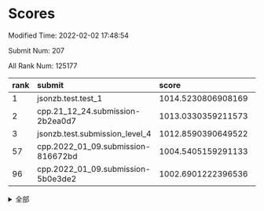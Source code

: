 # Scores

Modified Time: 2022-02-02 17:48:54

Submit Num: 207

All Rank Num: 125177

| rank |               submit               |       score        |       sigma        | pk_num |
| :--- | :--------------------------------- | :----------------- | :----------------- | :----- |
| 1    | jsonzb.test.test_1                 | 1014.5230806908169 | 0.8591874470177701 | 2421   |
| 2    | cpp.21_12_24.submission-2b2ea0d7   | 1013.0330359211573 | 0.784630561487922  | 2423   |
| 3    | jsonzb.test.submission_level_4     | 1012.8590390649522 | 0.8193535302409292 | 2415   |
| 57   | cpp.2022_01_09.submission-816672bd | 1004.5405159291133 | 0.726916311222034  | 2420   |
| 96   | cpp.2022_01_09.submission-5b0e3de2 | 1002.6901222396536 | 0.7187002454171701 | 2417   |


<details>
<summary>全部</summary>

| rank |                 submit                 |       score        |       sigma        | pk_num |
| :--- | :------------------------------------- | :----------------- | :----------------- | :----- |
| 1    | jsonzb.test.test_1                     | 1014.5230806908169 | 0.8591874470177701 | 2421   |
| 2    | cpp.21_12_24.submission-2b2ea0d7       | 1013.0330359211573 | 0.784630561487922  | 2423   |
| 3    | jsonzb.test.submission_level_4         | 1012.8590390649522 | 0.8193535302409292 | 2415   |
| 4    | gobigger.level_3.submission_level_3_27 | 1012.0196453972028 | 0.776185445331454  | 2420   |
| 5    | gobigger.level_3.submission_level_3_16 | 1011.5400066447495 | 0.758152305964859  | 2420   |
| 6    | gobigger.level_3.submission_level_3_8  | 1011.2448301568509 | 0.7751118242069467 | 2425   |
| 7    | gobigger.level_3.submission_level_3_32 | 1011.1337453601459 | 0.7895946569481915 | 2419   |
| 8    | gobigger.level_3.submission_level_3_29 | 1011.0248355805436 | 0.7708231753475221 | 2423   |
| 9    | gobigger.level_3.submission_level_3_2  | 1010.9494539150835 | 0.776544658167869  | 2413   |
| 10   | gobigger.level_3.submission_level_3_40 | 1010.6690957099506 | 0.7642129301678798 | 2418   |
| 11   | gobigger.level_3.submission_level_3_47 | 1010.6147438297595 | 0.7519178447330486 | 2421   |
| 12   | gobigger.level_3.submission_level_3_26 | 1010.5944585270953 | 0.767076501836924  | 2418   |
| 13   | gobigger.level_3.submission_level_3_49 | 1010.5646539304307 | 0.7744571276947344 | 2415   |
| 14   | gobigger.level_3.submission_level_3_33 | 1010.5284130519173 | 0.7444864920754577 | 2422   |
| 15   | gobigger.level_3.submission_level_3_34 | 1010.4705043145306 | 0.7852840433873248 | 2422   |
| 16   | gobigger.level_3.submission_level_3_24 | 1010.3418700651209 | 0.7625446668034315 | 2425   |
| 17   | gobigger.level_3.submission_level_3_35 | 1010.3202557760102 | 0.7586818353664928 | 2424   |
| 18   | gobigger.level_3.submission_level_3_5  | 1010.3198948830704 | 0.7859679011402514 | 2416   |
| 19   | gobigger.level_3.submission_level_3_20 | 1010.3123284955618 | 0.7537740954247119 | 2423   |
| 20   | gobigger.level_3.submission_level_3_28 | 1010.308474621502  | 0.762034707223214  | 2422   |
| 21   | gobigger.level_3.submission_level_3_0  | 1010.2489771370476 | 0.7641978725719674 | 2421   |
| 22   | gobigger.level_3.submission_level_3_23 | 1010.2484156546908 | 0.7550793620352783 | 2422   |
| 23   | gobigger.level_3.submission_level_3_39 | 1010.2468221137848 | 0.7521715782985889 | 2420   |
| 24   | gobigger.level_3.submission_level_3_44 | 1010.2217489103319 | 0.7535451800995769 | 2415   |
| 25   | gobigger.level_3.submission_level_3_11 | 1010.1988436607039 | 0.7550610123645298 | 2424   |
| 26   | gobigger.level_3.submission_level_3_46 | 1010.1497990014393 | 0.7757861816047742 | 2422   |
| 27   | gobigger.level_3.submission_level_3_17 | 1010.0503884569587 | 0.7405007268596865 | 2418   |
| 28   | gobigger.level_3.submission_level_3_15 | 1010.0386954690014 | 0.7606478467253321 | 2416   |
| 29   | gobigger.level_3.submission_level_3_37 | 1009.9844083502574 | 0.763650700541285  | 2419   |
| 30   | gobigger.level_3.submission_level_3_41 | 1009.9564396505265 | 0.7815947841488226 | 2416   |
| 31   | gobigger.level_3.submission_level_3_31 | 1009.9419941544413 | 0.7566063502855356 | 2421   |
| 32   | gobigger.level_3.submission_level_3_30 | 1009.907299671569  | 0.7496766012912094 | 2415   |
| 33   | gobigger.level_3.submission_level_3_42 | 1009.8580628177938 | 0.7539622133306532 | 2420   |
| 34   | gobigger.level_3.submission_level_3_7  | 1009.8517900566937 | 0.7426771134345557 | 2418   |
| 35   | gobigger.level_3.submission_level_3_22 | 1009.7254909020434 | 0.7512298096615643 | 2415   |
| 36   | gobigger.level_3.submission_level_3_43 | 1009.6721685010345 | 0.7804676125811516 | 2426   |
| 37   | gobigger.level_3.submission_level_3_38 | 1009.5811013875824 | 0.756719454552719  | 2416   |
| 38   | gobigger.level_3.submission_level_3_10 | 1009.5190302212281 | 0.7524889128960016 | 2427   |
| 39   | gobigger.level_3.submission_level_3_13 | 1009.4361491734511 | 0.7408702987373967 | 2415   |
| 40   | gobigger.level_3.submission_level_3_3  | 1009.3256954577089 | 0.7470075502732532 | 2420   |
| 41   | gobigger.level_3.submission_level_3_1  | 1009.3075861936599 | 0.7522568422222927 | 2420   |
| 42   | gobigger.level_3.submission_level_3_25 | 1009.3074787642149 | 0.7606016003773265 | 2424   |
| 43   | gobigger.level_3.submission_level_3_4  | 1009.2684822845745 | 0.7590799251127615 | 2417   |
| 44   | gobigger.level_3.submission_level_3_9  | 1009.1627132072962 | 0.7598924198248649 | 2418   |
| 45   | gobigger.level_3.submission_level_3_19 | 1009.0849108130949 | 0.7337841385387719 | 2419   |
| 46   | gobigger.level_3.submission_level_3_14 | 1009.0832483226311 | 0.7380273957682134 | 2423   |
| 47   | gobigger.level_3.submission_level_3_45 | 1009.0655029498944 | 0.7697872882403877 | 2423   |
| 48   | gobigger.level_3.submission_level_3_12 | 1008.9705753360823 | 0.7473675864480991 | 2413   |
| 49   | gobigger.level_3.submission_level_3_36 | 1008.8946735466536 | 0.7435182415101439 | 2416   |
| 50   | gobigger.level_3.submission_level_3_6  | 1008.8907952385782 | 0.7600448519425622 | 2422   |
| 51   | gobigger.level_3.submission_level_3_48 | 1008.6004299627666 | 0.7403585309613755 | 2424   |
| 52   | gobigger.level_3.submission_level_3_18 | 1008.5409540311692 | 0.7423364100772909 | 2421   |
| 53   | gobigger.level_3.submission_level_3_21 | 1008.2104849562904 | 0.7298713541956903 | 2422   |
| 54   | gobigger.level_1.submission_level_1_36 | 1005.3606097902524 | 0.7203516314286864 | 2414   |
| 55   | gobigger.level_1.submission_level_1_10 | 1004.9277889012236 | 0.7360804444129787 | 2414   |
| 56   | gobigger.level_1.submission_level_1_31 | 1004.5473985264123 | 0.7134768824417532 | 2417   |
| 57   | cpp.2022_01_09.submission-816672bd     | 1004.5405159291133 | 0.726916311222034  | 2420   |
| 58   | gobigger.level_1.submission_level_1_46 | 1004.2824473498662 | 0.7257026560012733 | 2421   |
| 59   | gobigger.level_1.submission_level_1_23 | 1004.2201092255282 | 0.7153451786891336 | 2416   |
| 60   | gobigger.level_1.submission_level_1_29 | 1004.1853467610733 | 0.7237757476789574 | 2419   |
| 61   | gobigger.level_1.submission_level_1_5  | 1004.155433778242  | 0.7152794990242364 | 2418   |
| 62   | gobigger.level_1.submission_level_1_40 | 1003.9574158078249 | 0.7126627408610948 | 2417   |
| 63   | gobigger.level_1.submission_level_1_32 | 1003.9022690504227 | 0.7232300460036765 | 2423   |
| 64   | gobigger.level_1.submission_level_1_38 | 1003.8843269570598 | 0.7116212618522152 | 2417   |
| 65   | gobigger.level_1.submission_level_1_21 | 1003.8192592725917 | 0.7161351038821634 | 2417   |
| 66   | gobigger.level_1.submission_level_1_28 | 1003.8019471871602 | 0.7131687050911535 | 2415   |
| 67   | gobigger.level_1.submission_level_1_13 | 1003.8006527081111 | 0.7438923813153925 | 2415   |
| 68   | gobigger.level_1.submission_level_1_25 | 1003.7475460314339 | 0.7191982283149608 | 2418   |
| 69   | gobigger.level_1.submission_level_1_30 | 1003.718492983125  | 0.7149658885014938 | 2415   |
| 70   | gobigger.level_1.submission_level_1_42 | 1003.7124888406918 | 0.7132490448043182 | 2421   |
| 71   | gobigger.level_1.submission_level_1_49 | 1003.6813640077708 | 0.7230848539701852 | 2419   |
| 72   | gobigger.level_1.submission_level_1_19 | 1003.6089767492313 | 0.7292998782629231 | 2417   |
| 73   | gobigger.level_1.submission_level_1_26 | 1003.6000134927865 | 0.7185624501200343 | 2422   |
| 74   | gobigger.level_1.submission_level_1_27 | 1003.5818049200868 | 0.7156671729382941 | 2421   |
| 75   | gobigger.level_1.submission_level_1_41 | 1003.5688209024802 | 0.7160693850966889 | 2415   |
| 76   | gobigger.level_1.submission_level_1_12 | 1003.5634536534179 | 0.729588331665091  | 2419   |
| 77   | gobigger.level_1.submission_level_1_22 | 1003.540544969923  | 0.7335880262542811 | 2424   |
| 78   | gobigger.level_1.submission_level_1_9  | 1003.4937773195462 | 0.720859914533149  | 2420   |
| 79   | gobigger.level_1.submission_level_1_4  | 1003.4642335962718 | 0.727270265698426  | 2414   |
| 80   | gobigger.level_1.submission_level_1_0  | 1003.4313160251222 | 0.7167073226519375 | 2420   |
| 81   | gobigger.level_1.submission_level_1_20 | 1003.3976940069156 | 0.7206257095779636 | 2422   |
| 82   | gobigger.level_1.submission_level_1_16 | 1003.3957885046087 | 0.715030638999175  | 2420   |
| 83   | gobigger.level_1.submission_level_1_48 | 1003.3464282365335 | 0.7227553625699458 | 2422   |
| 84   | gobigger.level_1.submission_level_1_24 | 1003.1869491694573 | 0.7150536774794564 | 2418   |
| 85   | gobigger.level_1.submission_level_1_44 | 1003.1833998999052 | 0.7128531997491959 | 2419   |
| 86   | gobigger.level_1.submission_level_1_18 | 1003.1302206435331 | 0.713753908081366  | 2424   |
| 87   | gobigger.level_1.submission_level_1_1  | 1003.1271380156891 | 0.7140002899450133 | 2422   |
| 88   | gobigger.level_1.submission_level_1_14 | 1003.0884514572886 | 0.7299045286496252 | 2419   |
| 89   | gobigger.level_1.submission_level_1_43 | 1003.0724626458328 | 0.7102600473323615 | 2418   |
| 90   | gobigger.level_1.submission_level_1_34 | 1002.9564625667002 | 0.7232431501015628 | 2419   |
| 91   | gobigger.level_1.submission_level_1_45 | 1002.9543802347089 | 0.7212349231676146 | 2420   |
| 92   | gobigger.level_1.submission_level_1_39 | 1002.926464414343  | 0.7256706009601585 | 2417   |
| 93   | gobigger.level_1.submission_level_1_2  | 1002.8845041290289 | 0.7116415042185305 | 2421   |
| 94   | gobigger.level_1.submission_level_1_15 | 1002.8650509269463 | 0.7206041622942034 | 2415   |
| 95   | gobigger.level_1.submission_level_1_6  | 1002.7331866670929 | 0.7170043063201034 | 2417   |
| 96   | cpp.2022_01_09.submission-5b0e3de2     | 1002.6901222396536 | 0.7187002454171701 | 2417   |
| 97   | gobigger.level_1.submission_level_1_17 | 1002.6195836941995 | 0.7050837672631195 | 2416   |
| 98   | gobigger.level_1.submission_level_1_47 | 1002.5815091667006 | 0.724026674291466  | 2417   |
| 99   | gobigger.level_1.submission_level_1_37 | 1002.533346141993  | 0.7198353561305045 | 2420   |
| 100  | gobigger.level_1.submission_level_1_7  | 1002.437568892505  | 0.7137690639585191 | 2420   |
| 101  | gobigger.level_1.submission_level_1_3  | 1002.4327896164664 | 0.7191002765053993 | 2420   |
| 102  | gobigger.level_1.submission_level_1_11 | 1002.1941827587486 | 0.7099309145377852 | 2421   |
| 103  | gobigger.level_1.submission_level_1_8  | 1002.171337482597  | 0.7188164653463424 | 2416   |
| 104  | gobigger.level_1.submission_level_1_35 | 1001.7222593379669 | 0.7126682548833809 | 2419   |
| 105  | gobigger.level_1.submission_level_1_33 | 1001.4264505945343 | 0.725777081086236  | 2420   |
| 106  | gobigger.random.submission_random_22   | 997.8285907679123  | 0.7062524897289918 | 2418   |
| 107  | gobigger.random.submission_random_12   | 997.3041668053723  | 0.7108210213414258 | 2415   |
| 108  | gobigger.random.submission_random_32   | 997.1135037920219  | 0.7020832541355179 | 2416   |
| 109  | gobigger.random.submission_random_19   | 996.9986558353258  | 0.705193143446532  | 2417   |
| 110  | gobigger.random.submission_random_24   | 996.9344359949537  | 0.708604700085503  | 2418   |
| 111  | gobigger.random.submission_random_44   | 996.8371289018343  | 0.7133220980152002 | 2416   |
| 112  | gobigger.random.submission_random_31   | 996.8169291718237  | 0.715982113568657  | 2421   |
| 113  | gobigger.random.submission_random_1    | 996.794765174131   | 0.6988630280938233 | 2416   |
| 114  | gobigger.random.submission_random_48   | 996.7225910606372  | 0.7051208131361666 | 2415   |
| 115  | gobigger.random.submission_random_46   | 996.6353480297062  | 0.7156156785703728 | 2422   |
| 116  | gobigger.random.submission_random_21   | 996.4965789687254  | 0.7167566924710763 | 2419   |
| 117  | gobigger.random.submission_random_23   | 996.4258253475143  | 0.7100345497751899 | 2417   |
| 118  | gobigger.random.submission_random_28   | 996.4078640754983  | 0.7139072137034871 | 2421   |
| 119  | gobigger.random.submission_random_16   | 996.317579144199   | 0.7207469207206926 | 2423   |
| 120  | gobigger.random.submission_random_25   | 996.2742031372925  | 0.7113632757860181 | 2416   |
| 121  | gobigger.random.submission_random_11   | 996.1954720070657  | 0.7048320234781882 | 2424   |
| 122  | gobigger.random.submission_random_6    | 996.1680280142193  | 0.7188448898505544 | 2418   |
| 123  | gobigger.random.submission_random_36   | 996.1652282531471  | 0.7096750849506179 | 2413   |
| 124  | gobigger.random.submission_random_40   | 996.1612089603417  | 0.713452841432663  | 2425   |
| 125  | gobigger.random.submission_random_9    | 996.1265928886705  | 0.7000956619964869 | 2416   |
| 126  | gobigger.random.submission_random_27   | 996.0992164592598  | 0.7124961436014356 | 2416   |
| 127  | gobigger.random.submission_random_39   | 996.0384362136234  | 0.7065353550772835 | 2421   |
| 128  | gobigger.random.submission_random_34   | 995.9273481284401  | 0.7229301257706305 | 2416   |
| 129  | gobigger.random.submission_random_29   | 995.9256322359353  | 0.7173555607237997 | 2417   |
| 130  | gobigger.random.submission_random_42   | 995.8093194119729  | 0.7247903650168536 | 2423   |
| 131  | gobigger.random.submission_random_41   | 995.8033692583504  | 0.7111648574486756 | 2420   |
| 132  | gobigger.random.submission_random_26   | 995.7612165008494  | 0.7140667271241499 | 2411   |
| 133  | gobigger.random.submission_random_4    | 995.7392793161142  | 0.7152638598532055 | 2417   |
| 134  | gobigger.random.submission_random_5    | 995.70117983758    | 0.7072166315179096 | 2421   |
| 135  | gobigger.random.submission_random_8    | 995.6456209439066  | 0.7133141549547307 | 2417   |
| 136  | gobigger.random.submission_random_45   | 995.6374591136242  | 0.704914730616488  | 2417   |
| 137  | gobigger.random.submission_random_17   | 995.6111874845146  | 0.7098466489144697 | 2418   |
| 138  | gobigger.random.submission_random_30   | 995.504425067238   | 0.7175760730077626 | 2424   |
| 139  | gobigger.random.submission_random_2    | 995.4857316644614  | 0.7205876904346975 | 2417   |
| 140  | gobigger.random.submission_random_49   | 995.4717783012353  | 0.6991595282386946 | 2419   |
| 141  | gobigger.random.submission_random_47   | 995.443222996834   | 0.7099714755266816 | 2426   |
| 142  | gobigger.random.submission_random_13   | 995.3296842643105  | 0.7112208972910892 | 2422   |
| 143  | gobigger.random.submission_random_38   | 995.3078828922398  | 0.7184630504415667 | 2424   |
| 144  | gobigger.random.submission_random_7    | 995.2868331077419  | 0.7078338851255194 | 2421   |
| 145  | gobigger.random.submission_random_10   | 995.2654442114364  | 0.7186353674134437 | 2413   |
| 146  | gobigger.random.submission_random_15   | 995.248610305632   | 0.7259437241649099 | 2417   |
| 147  | gobigger.random.submission_random_3    | 995.1511257749     | 0.7150156658068848 | 2421   |
| 148  | gobigger.random.submission_random_43   | 995.0263291648555  | 0.7093832931557073 | 2414   |
| 149  | gobigger.random.submission_random_18   | 994.9457825099889  | 0.7176775182139423 | 2411   |
| 150  | gobigger.random.submission_random_37   | 994.8796654403097  | 0.7065973380213325 | 2419   |
| 151  | gobigger.random.submission_random_33   | 994.8660198189694  | 0.7130439477963805 | 2415   |
| 152  | gobigger.random.submission_random_35   | 994.6393719640381  | 0.7225664970812907 | 2418   |
| 153  | gobigger.random.submission_random_14   | 994.600036228334   | 0.7155787159674896 | 2417   |
| 154  | gobigger.random.submission_random_20   | 994.4767508391283  | 0.7250406030766806 | 2421   |
| 155  | gobigger.level_2.submission_level_2_34 | 993.9131831059459  | 0.7313737439313047 | 2420   |
| 156  | gobigger.random.submission_random_0    | 993.7600125490569  | 0.7139569456200572 | 2417   |
| 157  | gobigger.level_2.submission_level_2_20 | 993.6965544007082  | 0.7460361392196889 | 2422   |
| 158  | gobigger.level_2.submission_level_2_10 | 993.1894873042869  | 0.756780888394569  | 2418   |
| 159  | gobigger.level_2.submission_level_2_40 | 993.1193841419056  | 0.7142737884105101 | 2415   |
| 160  | gobigger.level_2.submission_level_2_1  | 993.0830712273024  | 0.7194765796511265 | 2419   |
| 161  | gobigger.level_2.submission_level_2_36 | 993.0509605764561  | 0.7394125409010555 | 2424   |
| 162  | gobigger.level_2.submission_level_2_23 | 993.0218322217845  | 0.7428208978994677 | 2417   |
| 163  | gobigger.level_2.submission_level_2_2  | 993.0081956535455  | 0.741526771497881  | 2418   |
| 164  | gobigger.level_2.submission_level_2_6  | 992.8978527670448  | 0.723722516027939  | 2420   |
| 165  | gobigger.level_2.submission_level_2_21 | 992.6962693050676  | 0.7408918720811879 | 2422   |
| 166  | gobigger.level_2.submission_level_2_19 | 992.671990739594   | 0.7568389649378645 | 2419   |
| 167  | gobigger.level_2.submission_level_2_41 | 992.6320157467052  | 0.7295358332278007 | 2418   |
| 168  | gobigger.level_2.submission_level_2_13 | 992.461358563417   | 0.7561315928154172 | 2422   |
| 169  | gobigger.level_2.submission_level_2_29 | 992.4612799427572  | 0.7664568836623613 | 2419   |
| 170  | gobigger.level_2.submission_level_2_31 | 992.3127615464745  | 0.732422787605807  | 2421   |
| 171  | gobigger.level_2.submission_level_2_27 | 992.2975304142212  | 0.7463565170594014 | 2420   |
| 172  | gobigger.level_2.submission_level_2_15 | 992.1982977910557  | 0.7492854088395539 | 2419   |
| 173  | gobigger.level_2.submission_level_2_8  | 992.192111123773   | 0.7573126987106257 | 2420   |
| 174  | gobigger.level_2.submission_level_2_28 | 992.1694889831654  | 0.7559386034089528 | 2419   |
| 175  | gobigger.level_2.submission_level_2_49 | 992.1667361165617  | 0.7436057271365204 | 2414   |
| 176  | gobigger.level_2.submission_level_2_22 | 992.1288090731957  | 0.744850591775737  | 2419   |
| 177  | gobigger.level_2.submission_level_2_0  | 992.0809871088793  | 0.7572603679411111 | 2423   |
| 178  | gobigger.level_2.submission_level_2_11 | 992.0508974575012  | 0.7635863013052338 | 2417   |
| 179  | gobigger.level_2.submission_level_2_39 | 992.0379122275951  | 0.7460789777273364 | 2417   |
| 180  | gobigger.level_2.submission_level_2_14 | 991.9935732910659  | 0.7342416125371335 | 2414   |
| 181  | gobigger.level_2.submission_level_2_7  | 991.9745485472679  | 0.7439210040034139 | 2422   |
| 182  | gobigger.level_2.submission_level_2_3  | 991.9720257961901  | 0.7491065062359441 | 2419   |
| 183  | gobigger.level_2.submission_level_2_30 | 991.922207405108   | 0.7456469210622269 | 2418   |
| 184  | gobigger.level_2.submission_level_2_17 | 991.874559860238   | 0.7311514893293997 | 2413   |
| 185  | gobigger.level_2.submission_level_2_24 | 991.8584593567564  | 0.7429089071852883 | 2422   |
| 186  | gobigger.level_2.submission_level_2_16 | 991.8127299742622  | 0.7355936077593379 | 2420   |
| 187  | gobigger.level_2.submission_level_2_5  | 991.7915093281836  | 0.7514680305068389 | 2418   |
| 188  | gobigger.level_2.submission_level_2_48 | 991.7847662672275  | 0.7409713773283145 | 2418   |
| 189  | gobigger.level_2.submission_level_2_35 | 991.7324114778752  | 0.7480175921060869 | 2413   |
| 190  | gobigger.level_2.submission_level_2_46 | 991.7092015847165  | 0.7408730512699946 | 2418   |
| 191  | gobigger.level_2.submission_level_2_12 | 991.6103593168237  | 0.7571197658655346 | 2418   |
| 192  | gobigger.level_2.submission_level_2_42 | 991.5690098034622  | 0.7284315881993019 | 2416   |
| 193  | gobigger.level_2.submission_level_2_38 | 991.3924843541266  | 0.7509132831782849 | 2421   |
| 194  | gobigger.level_2.submission_level_2_45 | 991.2511635834678  | 0.7577356853863152 | 2422   |
| 195  | gobigger.level_2.submission_level_2_4  | 991.2439672190123  | 0.7669373253973335 | 2419   |
| 196  | gobigger.level_2.submission_level_2_26 | 991.0985026850755  | 0.7445122835049831 | 2420   |
| 197  | gobigger.level_2.submission_level_2_37 | 991.0629863177876  | 0.7582382415823345 | 2417   |
| 198  | gobigger.level_2.submission_level_2_43 | 990.9092817797953  | 0.770633632177787  | 2422   |
| 199  | gobigger.level_2.submission_level_2_25 | 990.8676754023469  | 0.7572758245551585 | 2417   |
| 200  | gobigger.level_2.submission_level_2_47 | 990.7016121320777  | 0.7647808514847998 | 2421   |
| 201  | gobigger.level_2.submission_level_2_18 | 990.6675973534503  | 0.7574125777811459 | 2420   |
| 202  | gobigger.level_2.submission_level_2_44 | 990.6128835657292  | 0.7713425325210546 | 2413   |
| 203  | gobigger.level_2.submission_level_2_33 | 990.5642528052441  | 0.7542583871001299 | 2418   |
| 204  | gobigger.level_2.submission_level_2_32 | 990.5594185901592  | 0.7533102626591738 | 2415   |
| 205  | gobigger.level_2.submission_level_2_9  | 990.3898828762616  | 0.7664277565607107 | 2415   |
| 206  | gobigger.none.submission_none_0        | 976.5926113650947  | 1.4332386043040286 | 2419   |
| 207  | gobigger.none.submission_none_1        | 976.4406218017618  | 1.374701236682013  | 2425   |

</details>
